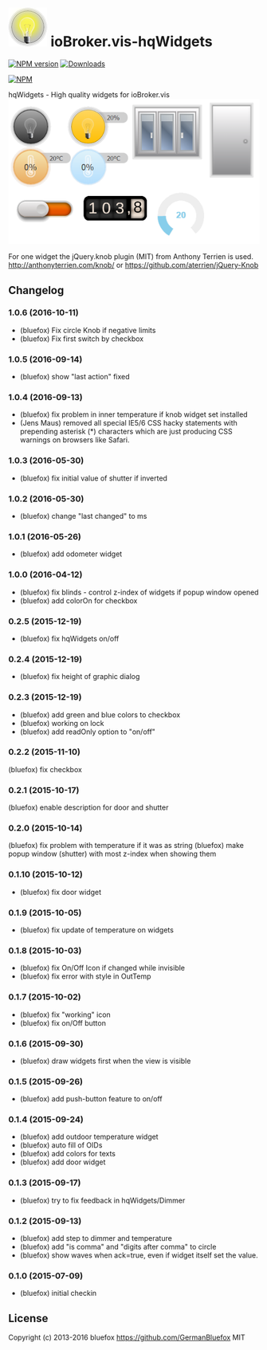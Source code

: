 ![Logo](admin/hqwidgets.png)
ioBroker.vis-hqWidgets
============

[![NPM version](http://img.shields.io/npm/v/iobroker.vis-hqwidgets.svg)](https://www.npmjs.com/package/iobroker.vis-hqwidgets)
[![Downloads](https://img.shields.io/npm/dm/iobroker.vis-hqwidgets.svg)](https://www.npmjs.com/package/iobroker.vis-hqwidgets)

[![NPM](https://nodei.co/npm/iobroker.vis-hqwidgets.png?downloads=true)](https://nodei.co/npm/iobroker.vis-hqwidgets/)

hqWidgets - High quality widgets for ioBroker.vis
![Example](img/widgets.png)

For one widget the jQuery.knob plugin (MIT) from Anthony Terrien is used.
http://anthonyterrien.com/knob/ or https://github.com/aterrien/jQuery-Knob 

## Changelog
### 1.0.6 (2016-10-11)
* (bluefox) Fix circle Knob if negative limits
* (bluefox) Fix first switch by checkbox

### 1.0.5 (2016-09-14)
* (bluefox) show "last action" fixed

### 1.0.4 (2016-09-13)
* (bluefox) fix problem in inner temperature if knob widget set installed
* (Jens Maus) removed all special IE5/6 CSS hacky statements with prepending asterisk (*) characters which are just producing CSS warnings on browsers like Safari.

### 1.0.3 (2016-05-30)
* (bluefox) fix initial value of shutter if inverted

### 1.0.2 (2016-05-30)
* (bluefox) change "last changed" to ms

### 1.0.1 (2016-05-26)
* (bluefox) add odometer widget

### 1.0.0 (2016-04-12)
* (bluefox) fix blinds - control z-index of widgets if popup window opened
* (bluefox) add colorOn for checkbox

### 0.2.5 (2015-12-19)
* (bluefox) fix hqWidgets on/off

### 0.2.4 (2015-12-19)
* (bluefox) fix height of graphic dialog

### 0.2.3 (2015-12-19)
* (bluefox) add green and blue colors to checkbox
* (bluefox) working on lock
* (bluefox) add readOnly option to "on/off"

### 0.2.2 (2015-11-10)
(bluefox) fix checkbox

### 0.2.1 (2015-10-17)
(bluefox) enable description for door and shutter

### 0.2.0 (2015-10-14)
(bluefox) fix problem with temperature if it was as string
(bluefox) make popup window (shutter) with most z-index when showing them

### 0.1.10 (2015-10-12)
* (bluefox) fix door widget

### 0.1.9 (2015-10-05)
* (bluefox) fix update of temperature on widgets

### 0.1.8 (2015-10-03)
* (bluefox) fix On/Off Icon if changed while invisible
* (bluefox) fix error with style in OutTemp

### 0.1.7 (2015-10-02)
* (bluefox) fix "working" icon
* (bluefox) fix on/Off button

### 0.1.6 (2015-09-30)
* (bluefox) draw widgets first when the view is visible

### 0.1.5 (2015-09-26)
* (bluefox) add push-button feature to on/off

### 0.1.4 (2015-09-24)
* (bluefox) add outdoor temperature widget
* (bluefox) auto fill of OIDs
* (bluefox) add colors for texts
* (bluefox) add door widget

### 0.1.3 (2015-09-17)
* (bluefox) try to fix feedback in hqWidgets/Dimmer

### 0.1.2 (2015-09-13)
* (bluefox) add step to dimmer and temperature
* (bluefox) add "is comma" and "digits after comma" to circle
* (bluefox) show waves when ack=true, even if widget itself set the value.

### 0.1.0 (2015-07-09)
- (bluefox) initial checkin

## License
 Copyright (c) 2013-2016 bluefox https://github.com/GermanBluefox
 MIT
